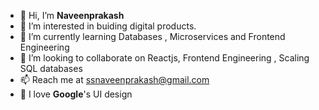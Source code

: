 - 👋 Hi, I’m **Naveenprakash**
- 👀 I’m interested in buiding digital products.
- 🌱 I’m currently learning Databases , Microservices and Frontend Engineering
- 💞️ I’m looking to collaborate on Reactjs, Frontend Engineering , Scaling SQL databases
- 📫 Reach me at ssnaveenprakash@gmail.com
- 🥰 I love **Google**'s UI design
